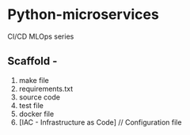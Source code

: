 # Python-microservices
CI/CD MLOps series

## Scaffold - 
1. make file
2. requirements.txt
3. source code
4. test file
5. docker file
6. [IAC - Infrastructure as Code] // Configuration file
